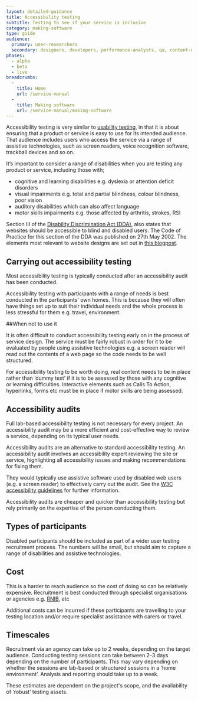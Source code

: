 ```yaml
---
layout: detailed-guidance
title: Accessibility testing
subtitle: Testing to see if your service is inclusive
category: making-software
type: guide
audience: 
  primary: user-researchers
  secondary: designers, developers, performance-analysts, qa, content-designers
phases:
  - alpha
  - beta
  - live
breadcrumbs:
  -
    title: Home
    url: /service-manual
  -
    title: Making software
    url: /service-manual/making-software
---
```


Accessibility testing is very similar to [usability testing](/service-manual/users/introduction-to-user-research.html), in that it is about ensuring that a product or service is easy to use for its intended audience. That audience includes users who access the service via a range of assistive technologies, such as screen readers, voice recognition software, trackball devices and so on.

It’s important to consider a range of disabilities when you are testing any product or service, including those with;

* cognitive and learning disabilities e.g. dyslexia or attention deficit disorders
* visual impairments e.g. total and partial blindness, colour blindness, poor vision 
* auditory disabilities which can also affect language 
* motor skills impairments e.g. those affected by arthritis, strokes, RSI

Section III of the [Disability Discrimination Act (DDA)](http://www.nidirect.gov.uk/the-disability-discrimination-act-dda), also states that websites should be accessible to blind and disabled users. The Code of Practice for this section of the DDA was published on 27th May 2002. The elements most relevant to website designs are set out in [this blogpost](http://www.webcredible.co.uk/user-friendly-resources/web-accessibility/uk-website-legal-requirements.shtml).

## Carrying out accessibility testing

Most accessibility testing is typically conducted after an accessibility audit has been conducted.

Accessibility testing with participants with a range of needs is best conducted in the participants' own homes. This is because they will often have things set up to suit their individual needs and the whole process is less stressful for them e.g. travel, environment.

##When not to use it

It is often difficult to conduct accessibility testing early on in the process of service design. The service must be fairly robust in order for it to be evaluated by people using assistive technologies e.g. a screen reader will read out the contents of a web page so the code needs to be well structured. 

For accessibility testing to be worth doing, real content needs to be in place rather than ‘dummy text’ if it is to be assessed by those with any cognitive or learning difficulties. Interactive elements such as Calls To Action, hyperlinks, forms etc must be in place if motor skills are being assessed.

## Accessibility audits

Full lab-based accessibility testing is not necessary for every project. An accessibility audit may be a more efficient and cost-effective way to review a service, depending on its typical user needs.

Accessibility audits are an alternative to standard accessibility testing. An accessibility audit involves an accessibility expert reviewing the site or service, highlighting all accessibility issues and making recommendations for fixing them. 

They would typically use assistive software used by disabled web users (e.g. a screen reader) to effectively carry out the audit. See the [W3C accessibility guidelines](http://www.w3.org/TR/WCAG/) for further information.

Accessibility audits are cheaper and quicker than accessibility testing but rely primarily on the expertise of the person conducting them.

## Types of participants

Disabled participants should be included as part of a wider user testing recruitment process. The numbers will be small, but should aim to capture a range of disabilities and assistive technologies.

## Cost

This is a harder to reach audience so the cost of doing so can be relatively expensive. Recruitment is best conducted through specialist organisations or agencies e.g. [RNIB](http://www.rnib.org.uk/Pages/Home.aspx), etc

Additional costs can be incurred if these participants are travelling to your testing location and/or require specialist assistance with carers or travel.

## Timescales

Recruitment via an agency can take up to 2 weeks, depending on the target audience. Conducting testing sessions can take between 2-3 days depending on the number of participants. This may vary depending on whether the sessions are lab-based or structured sessions in a ‘home environment’. Analysis and reporting should take up to a week.

These estimates are dependent on the project's scope, and the availability of ‘robust’ testing assets.
